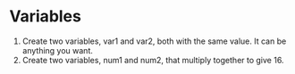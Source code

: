 # Variables

1. Create two variables, var1 and var2, both with the same value. It can be anything you want.
2. Create two variables, num1 and num2, that multiply together to give 16.